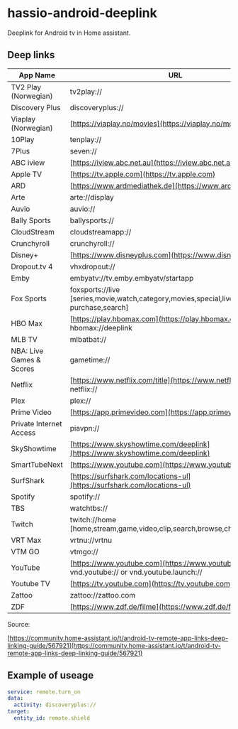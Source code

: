 # hassio-android-deeplink
Deeplink for Android tv in Home assistant. 

## Deep links
| App Name                   | URL                                       |
|---------------------------|-------------------------------------------|
|TV2 Play (Norwegian)| tv2play:// |
|Discovery Plus | discoveryplus:// |
|Viaplay (Norwegian) | [https://viaplay.no/movies](https://viaplay.no/movies) |
| 10Play                    | tenplay://                                 |
| 7Plus                     | seven://                                   |
| ABC iview                 | [https://iview.abc.net.au](https://iview.abc.net.au)                   |
| Apple TV                  | [https://tv.apple.com](https://tv.apple.com)                       |
| ARD                       | [https://www.ardmediathek.de](https://www.ardmediathek.de)               |
| Arte                      | arte://display                             |
| Auvio                     | auvio://                                   |
| Bally Sports              | ballysports://                             |
| CloudStream               | cloudstreamapp://                          |
| Crunchyroll               | crunchyroll://                             |
| Disney+                   | [https://www.disneyplus.com](https://www.disneyplus.com)                 |
| Dropout.tv 4              | vhxdropout://                              |
| Emby                      | embyatv://tv.emby.embyatv/startapp         |
| Fox Sports                | foxsports://live [series,movie,watch,category,movies,special,live,channel,ppv-purchase,search] |
| HBO Max                   | [https://play.hbomax.com](https://play.hbomax.com) or hbomax://deeplink |
| MLB TV                    | mlbatbat://                                |
| NBA: Live Games & Scores  | gametime://                                |
| Netflix                   | [https://www.netflix.com/title](https://www.netflix.com/title) or netflix:// |
| Plex                      | plex://                                    |
| Prime Video               | [https://app.primevideo.com](https://app.primevideo.com)                  |
| Private Internet Access   | piavpn://                                  |
| SkyShowtime               | [https://www.skyshowtime.com/deeplink](https://www.skyshowtime.com/deeplink)       |
| SmartTubeNext             | [https://www.youtube.com](https://www.youtube.com)                     |
| SurfShark                 | [https://surfshark.com/locations-ul](https://surfshark.com/locations-ul)         |
| Spotify                   | spotify://                                 |
| TBS                       | watchtbs://                                |
| Twitch                    | twitch://home [home,stream,game,video,clip,search,browse,channel,user] |
| VRT Max                   | vrtnu://vrtnu                              |
| VTM GO                    | vtmgo://                                   |
| YouTube                   | [https://www.youtube.com](https://www.youtube.com) or vnd.youtube:// or vnd.youtube.launch:// |
| Youtube TV                | [https://tv.youtube.com](https://tv.youtube.com)                      |
| Zattoo                    | zattoo://zattoo.com                        |
| ZDF                       | [https://www.zdf.de/filme](https://www.zdf.de/filme)                   |


Source: 

[https://community.home-assistant.io/t/android-tv-remote-app-links-deep-linking-guide/567921](https://community.home-assistant.io/t/android-tv-remote-app-links-deep-linking-guide/567921)


## Example of useage

```yaml 
service: remote.turn_on
data:
  activity: discoveryplus://
target:
  entity_id: remote.shield

  ```